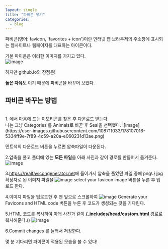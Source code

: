 ```yaml
---
layout: single
title: "파비콘 넣기"
categories:
  - blog
---
```



파비콘(영어: favicon, 'favorites + icon')이란 인터넷 웹 브라우저의 주소창에 표시되는 웹사이트나 웹페이지를 대표하는 아이콘이다. <br>

기본 파이콘은 이러한 이미지를 가지고 있다.<br>
![image](https://user-images.githubusercontent.com/108711033/178106480-d7149f33-bc0c-48f7-a4fb-72e3b8e85347.png)

하지만 github.io의 장점은!

**높은 자유도** 이기 때문에 파비콘을 바꾸어 보았다.

## 파비콘 바꾸는 방법

<br>
1. <https://favicon.io/emoji-favicons> 에서 마음에 드는 이모티콘를 찾은 후 다운로드 받는다.
<br> 나는 그냥 Categories 를 Animals로 바꾼 후 Seal을 선택했다.
![image](https://user-images.githubusercontent.com/108711033/178107016-5334ff9e-7f89-4c59-a20a-e060231d13ae.png)

민트색의 다운로드 버튼을 누르면 압축파일이 다운된다.<br>

2.압축을 풀고 폴더에 있는 **모든 파일**을 아래 사진과 같이 경로를 만들어서 옮겨준다.
![image](https://user-images.githubusercontent.com/108711033/178106901-736ca8a5-14fe-4e5a-9164-411972e765ed.png)<br>

3.<https://realfavicongenerator.net>에 들어가서 압축을 풀었던 파일 중에 png나 jpg 확장자로 된 이미지 파일을 
![image](https://user-images.githubusercontent.com/108711033/178107116-2fbe9935-f25f-4c02-81af-29bfc2469749.png)
select your favicon image 버튼을 누른 후 업로드 한다.

4.이미지 파일을 업로드한 후 맨 잎으로 스크롤하여 
![image](https://user-images.githubusercontent.com/108711033/178107153-08f6728b-7b8c-46b8-af88-42c4a7593364.png)
Generate your Favicons and HTML code 버튼을 누른 후 코드가 생성되는 것을 기다린다.

5.HTML 코드를 복사하여 아래 사진과 같이 **/_includes/head/custom.html** 경로로 복사해준다.()
![image](https://user-images.githubusercontent.com/108711033/178107217-f252de20-75df-47e8-be3a-655d1e594958.png)

6.Commit changes 를 눌러서 저장한다.


몇 분 기다리면 파이콘이 적용된 모습을 볼 수 있다!

